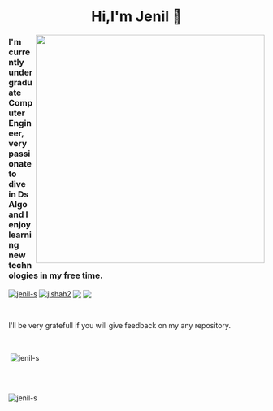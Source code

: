 <h1 align="center">Hi,I'm Jenil 👋</h1>
<img  align="right" src="https://user-images.githubusercontent.com/60750701/118516718-35a3df80-b754-11eb-8933-9f465600bb3f.png" width=450/>
<h3 align="left">I'm currently undergraduate Computer Engineer, very passionate to dive in Ds Algo and I enjoy learning new technologies in my free time.</h3>


<p align="left">
  <a href="https://linkedin.com/in/jenil-shah-0b0277190" target="blank"><img align="center" src="https://img.shields.io/badge/LinkedIn-0077B5?style=for-the-badge&logo=linkedin&logoColor=white" alt="jenil-s"/></a>
  <a href="https://twitter.com/jlshah2" target="blank"><img align="center" src="https://img.shields.io/badge/Twitter-1DA1F2?style=for-the-badge&logo=twitter&logoColor=white" alt="jlshah2"/></a>
  <a href="https://www.instagram.com/jenill_32" target="blank"><img align="center" src="https://img.shields.io/badge/Instagram-E4405F?style=for-the-badge&logo=instagram&logoColor=white"/></a>
  <a href="mailto: jenushah02@gmail.com" target="blank"><img align="center" src="https://img.shields.io/badge/Gmail-D14836?style=for-the-badge&logo=gmail&logoColor=white"/></a>
  </p><br>

<p>I'll be very gratefull if you will give feedback on my any repository.</p>

<br>
<p>&nbsp;<img align="center" src="https://github-readme-stats.vercel.app/api?username=jenil-s&show_icons=true&locale=en" alt="jenil-s" /></p>
  <br>
  <br>

  
  <p align="left"> <img src="https://komarev.com/ghpvc/?username=jenil-s&label=Profile%20views&color=0e75b6&style=flat" alt="jenil-s" /> </p>
